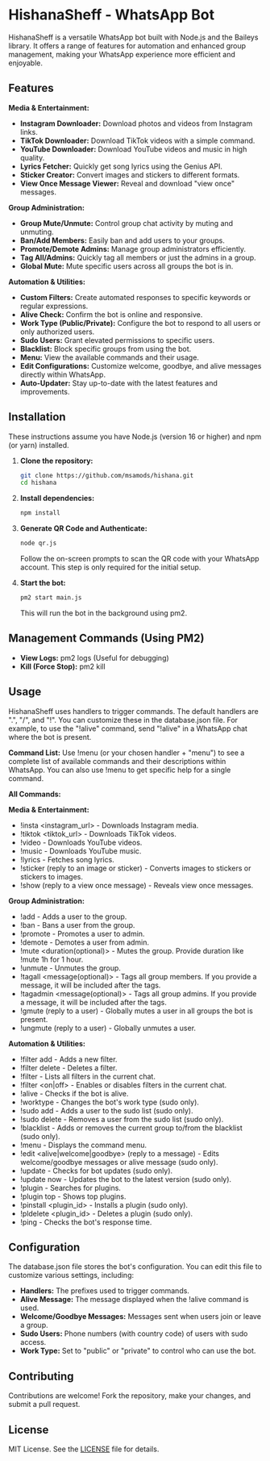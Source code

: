 # HishanaSheff - WhatsApp Bot

HishanaSheff is a versatile WhatsApp bot built with Node.js and the Baileys library. It offers a range of features for automation and enhanced group management, making your WhatsApp experience more efficient and enjoyable.

## Features

**Media & Entertainment:**

* **Instagram Downloader:** Download photos and videos from Instagram links.
* **TikTok Downloader:** Download TikTok videos with a simple command.
* **YouTube Downloader:** Download YouTube videos and music in high quality.
* **Lyrics Fetcher:** Quickly get song lyrics using the Genius API.
* **Sticker Creator:** Convert images and stickers to different formats.
* **View Once Message Viewer:** Reveal and download "view once" messages.

**Group Administration:**

* **Group Mute/Unmute:** Control group chat activity by muting and unmuting.
* **Ban/Add Members:** Easily ban and add users to your groups.
* **Promote/Demote Admins:** Manage group administrators efficiently.
* **Tag All/Admins:** Quickly tag all members or just the admins in a group.
* **Global Mute:** Mute specific users across all groups the bot is in.

**Automation & Utilities:**

* **Custom Filters:** Create automated responses to specific keywords or regular expressions.
* **Alive Check:** Confirm the bot is online and responsive.
* **Work Type (Public/Private):** Configure the bot to respond to all users or only authorized users.
* **Sudo Users:** Grant elevated permissions to specific users.
* **Blacklist:** Block specific groups from using the bot.
* **Menu:** View the available commands and their usage.
* **Edit Configurations:** Customize welcome, goodbye, and alive messages directly within WhatsApp.
* **Auto-Updater:** Stay up-to-date with the latest features and improvements.

## Installation

These instructions assume you have Node.js (version 16 or higher) and npm (or yarn) installed.

1. **Clone the repository:**

   ```bash
   git clone https://github.com/msamods/hishana.git
   cd hishana
   ```

2. **Install dependencies:**

   ```bash
   npm install
   ```

3. **Generate QR Code and Authenticate:**

   ```bash
   node qr.js
   ```

   Follow the on-screen prompts to scan the QR code with your WhatsApp account. This step is only required for the initial setup.

4. **Start the bot:**

   ```bash
   pm2 start main.js
   ```

   This will run the bot in the background using pm2.

## Management Commands (Using PM2)

* **View Logs:** pm2 logs  (Useful for debugging)
* **Kill (Force Stop):** pm2 kill

## Usage

HishanaSheff uses handlers to trigger commands. The default handlers are ".", "/", and "!". You can customize these in the database.json file. For example, to use the "!alive" command, send "!alive" in a WhatsApp chat where the bot is present.

**Command List:** Use !menu (or your chosen handler + "menu") to see a complete list of available commands and their descriptions within WhatsApp. You can also use !menu <command> to get specific help for a single command.

**All Commands:**

**Media & Entertainment:**

* !insta <instagram_url> - Downloads Instagram media.
* !tiktok <tiktok_url> - Downloads TikTok videos.
* !video <query or url> - Downloads YouTube videos.
* !music <query or url> - Downloads YouTube music.
* !lyrics <song name> - Fetches song lyrics.
* !sticker (reply to an image or sticker) - Converts images to stickers or stickers to images.
* !show (reply to a view once message) - Reveals view once messages.

**Group Administration:**

* !add <number> - Adds a user to the group.
* !ban <number or reply> - Bans a user from the group.
* !promote <number or reply> - Promotes a user to admin.
* !demote <number or reply> - Demotes a user from admin.
* !mute <duration(optional)> - Mutes the group. Provide duration like !mute 1h for 1 hour.
* !unmute - Unmutes the group.
* !tagall <message(optional)> - Tags all group members. If you provide a message, it will be included after the tags.
* !tagadmin <message(optional)> - Tags all group admins. If you provide a message, it will be included after the tags.
* !gmute (reply to a user) - Globally mutes a user in all groups the bot is present.
* !ungmute (reply to a user) - Globally unmutes a user.

**Automation & Utilities:**

* !filter add <incoming message> <outgoing message> - Adds a new filter.
* !filter delete <incoming message> - Deletes a filter.
* !filter - Lists all filters in the current chat.
* !filter <on|off> - Enables or disables filters in the current chat.
* !alive - Checks if the bot is alive.
* !worktype <public or private> - Changes the bot's work type (sudo only).
* !sudo add <number> - Adds a user to the sudo list (sudo only).
* !sudo delete <number> - Removes a user from the sudo list (sudo only).
* !blacklist - Adds or removes the current group to/from the blacklist (sudo only).
* !menu - Displays the command menu.
* !edit <alive|welcome|goodbye> (reply to a message) - Edits welcome/goodbye messages or alive message (sudo only).
* !update - Checks for bot updates (sudo only).
* !update now - Updates the bot to the latest version (sudo only).
* !plugin <query> - Searches for plugins.
* !plugin top - Shows top plugins.
* !pinstall <plugin_id> - Installs a plugin (sudo only).
* !pldelete <plugin_id> - Deletes a plugin (sudo only).
* !ping - Checks the bot's response time.

## Configuration

The database.json file stores the bot's configuration. You can edit this file to customize various settings, including:

* **Handlers:** The prefixes used to trigger commands.
* **Alive Message:** The message displayed when the !alive command is used.
* **Welcome/Goodbye Messages:** Messages sent when users join or leave a group.
* **Sudo Users:** Phone numbers (with country code) of users with sudo access.
* **Work Type:** Set to "public" or "private" to control who can use the bot.

## Contributing

Contributions are welcome! Fork the repository, make your changes, and submit a pull request.

## License

MIT License. See the [LICENSE](LICENSE) file for details.

